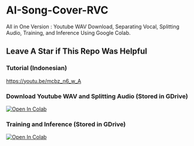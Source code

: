 # AI-Song-Cover-RVC
All in One Version : Youtube WAV Download, Separating Vocal, Splitting Audio, Training, and Inference Using Google Colab.
## Leave A Star if This Repo Was Helpful


### Tutorial (Indonesian)
https://youtu.be/mcbz_n6_w_A

### Download Youtube WAV and Splitting Audio (Stored in GDrive)
[![Open In Colab](https://colab.research.google.com/assets/colab-badge.svg)](https://colab.research.google.com/github/ardha27/AI-Song-Cover-RVC/blob/main/Download_Youtube_WAV_and_Splitting_Audio.ipynb)

### Training and Inference (Stored in GDrive)
[![Open In Colab](https://colab.research.google.com/assets/colab-badge.svg)](https://colab.research.google.com/github/ardha27/AI-Song-Cover-RVC/blob/main/RVC_Training.ipynb)
